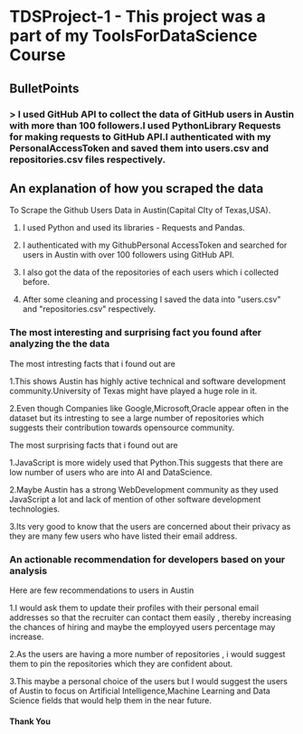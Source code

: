 # TDSProject-1 - This project was a part of my ToolsForDataScience Course 

## BulletPoints

### > I used GitHub API to collect the data of GitHub users in Austin with more than 100 followers.I used PythonLibrary **Requests** for making requests to GitHub API.I authenticated with my PersonalAccessToken and saved them into users.csv and repositories.csv files respectively.
  
## An explanation of how you scraped the data

To Scrape the Github Users Data in Austin(Capital CIty of Texas,USA).

1. I used Python and used its libraries - Requests and Pandas.

2. I authenticated with my GithubPersonal AccessToken and searched for users in Austin with over 100 followers using GitHub API.

3. I also got the data of the repositories of each users which i collected before.

4. After some cleaning and processing I saved the data into "users.csv" and "repositories.csv" respectively.
   
### The most interesting and surprising fact you found after analyzing the the data
The most intresting facts that i found out are

1.This shows Austin has highly active technical and software development community.University of Texas might have played a huge role in it.

2.Even though Companies like Google,Microsoft,Oracle appear often in the dataset but its intresting to see a large number of repositories which suggests their contribution towards opensource community.

The most surprising facts that i found out are 

1.JavaScript is more widely used that Python.This suggests that there are low number of users who are into AI and DataScience.

2.Maybe Austin has a strong WebDevelopment community as they used JavaScript a lot and lack of mention of other software development technologies.

3.Its very good to know that the users are concerned about their privacy as they are many few users who have listed their email address.

### An actionable recommendation for developers based on your analysis

Here are few recommendations to users in Austin 

1.I would ask them to update their profiles with their personal email addresses so that the recruiter can contact them easily , thereby increasing the chances of hiring and maybe the employyed users percentage may increase.

2.As the users are having a more number of repositories , i would suggest them to pin the repositories which they are confident about.

3.This maybe a personal choice of the users but I would suggest the users of Austin to focus on Artificial Intelligence,Machine Learning and Data Science fields that would help them in the near future.

####                               Thank You
